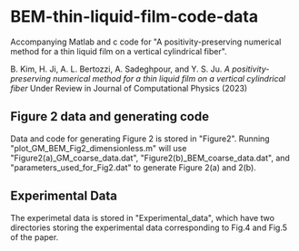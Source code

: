# BEM-thin-liquid-film-code-data
Accompanying Matlab and c code for "A positivity-preserving numerical method for a thin liquid film on a vertical cylindrical fiber".

B. Kim, H. Ji, A. L. Bertozzi, A. Sadeghpour, and Y. S. Ju. *A positivity-
preserving numerical method for a thin liquid film on a vertical cylindrical fiber*
Under Review in Journal of Computational Physics (2023)

## Figure 2 data and generating code
Data and code for generating Figure 2 is stored in "Figure2". Running "plot_GM_BEM_Fig2_dimensionless.m" will use "Figure2(a)_GM_coarse_data.dat", "Figure2(b)_BEM_coarse_data.dat", and "parameters_used_for_Fig2.dat" to generate Figure 2(a) and 2(b).
## Experimental Data
The experimetal data is stored in "Experimental_data", which have two directories storing the experimental data corresponding to Fig.4 and Fig.5 of the paper. 
